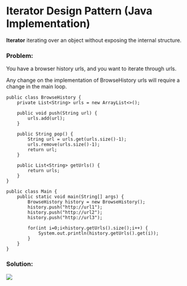 # Iterator Design Pattern (Java Implementation)

**Iterator** iterating over an object without exposing the internal structure.
### Problem: 
You have a browser history urls, and you want to iterate through urls.

Any change on the implementation of BrowseHistory urls will require a change in the main loop.

    public class BrowseHistory {
        private List<String> urls = new ArrayList<>();
        
        public void push(String url) {
            urls.add(url);
        }
        
        public String pop() {
            String url = urls.get(urls.size()-1);
            urls.remove(urls.size()-1);
            return url;
        }

        public List<String> getUrls() {
            return urls;
        }
    }

    public class Main {
        public static void main(String[] args) {
            BrowseHistory history = new BrowseHistory();
            history.push("http://url1");
            history.push("http://url2");
            history.push("http://url3");

            for(int i=0;i<history.getUrls().size();i++) {
                System.out.println(history.getUrls().get(i));
            }
        }
    }
### Solution:
![](https://github.com/shamy1st/design-pattern-iterator-java/blob/main/iterator-solution-uml.png)
